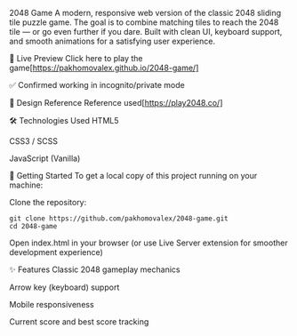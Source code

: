 2048 Game
A modern, responsive web version of the classic 2048 sliding tile puzzle game. The goal is to combine matching tiles to reach the 2048 tile — or go even further if you dare. Built with clean UI, keyboard support, and smooth animations for a satisfying user experience.

🔗 Live Preview
Click here to play the game[https://pakhomovalex.github.io/2048-game/]

✅ Confirmed working in incognito/private mode

🎨 Design Reference
Reference used[https://play2048.co/]

🛠 Technologies Used
HTML5

CSS3 / SCSS

JavaScript (Vanilla)

🚀 Getting Started
To get a local copy of this project running on your machine:

Clone the repository:

```
git clone https://github.com/pakhomovalex/2048-game.git
cd 2048-game
```

Open index.html in your browser
(or use Live Server extension for smoother development experience)

✨ Features
Classic 2048 gameplay mechanics

Arrow key (keyboard) support

Mobile responsiveness

Current score and best score tracking
